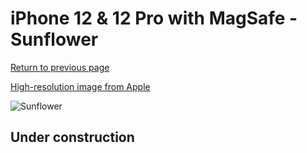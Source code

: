 # iPhone 12 & 12 Pro with MagSafe - Sunflower

[Return to previous page](/iphone_12)

[High-resolution image from Apple](https://store.storeimages.cdn-apple.com/8756/as-images.apple.com/is/MKTQ3?wid=4500&hei=4500&fmt=png)

<div style="width: 500px"><img src="/almost_uncompressed/MKTQ3.webp" alt="Sunflower"></div>

## Under construction

